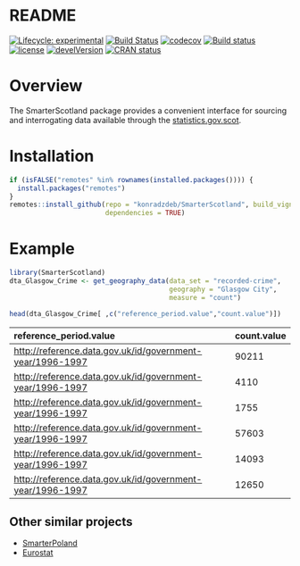README
================

[![Lifecycle:
experimental](https://img.shields.io/badge/lifecycle-experimental-orange.svg)](https://www.tidyverse.org/lifecycle/#experimental)
[![Build
Status](https://travis-ci.org/konradzdeb/SmarterScotland.svg?branch=master)](https://travis-ci.org/konradzdeb/SmarterScotland)
[![codecov](https://codecov.io/gh/konradzdeb/SmarterScotland/branch/master/graph/badge.svg)](https://codecov.io/gh/konradzdeb/SmarterScotland)
[![Build
status](https://ci.appveyor.com/api/projects/status/i3mfbvchkyah6gmf?svg=true)](https://ci.appveyor.com/project/konradedgar/smarterscotland-yhq6y)
[![license](https://img.shields.io/badge/license-GPL--3-blue.svg)](https://www.gnu.org/licenses/gpl-3.0.en.html)
[![develVersion](https://img.shields.io/badge/devel%20version-0.0.09-yellow.svg?style=flat)](https://github.com/konradzdeb/SmarterScotland)
[![CRAN
status](https://www.r-pkg.org/badges/version/SmarterScotland)](https://cran.r-project.org/package=SmarterScotland)

# Overview

The SmarterScotland package provides a convenient interface for sourcing
and interrogating data available through the
[statistics.gov.scot](http://statistics.gov.scot).

# Installation

``` r
if (isFALSE("remotes" %in% rownames(installed.packages()))) {
  install.packages("remotes")
}
remotes::install_github(repo = "konradzdeb/SmarterScotland", build_vignettes = TRUE,
                        dependencies = TRUE)
```

# Example

``` r
library(SmarterScotland)
dta_Glasgow_Crime <- get_geography_data(data_set = "recorded-crime",
                                        geography = "Glasgow City",
                                        measure = "count")
```

``` r
head(dta_Glasgow_Crime[ ,c("reference_period.value","count.value")])
```

| reference\_period.value                                     | count.value |
| :---------------------------------------------------------- | :---------- |
| <http://reference.data.gov.uk/id/government-year/1996-1997> | 90211       |
| <http://reference.data.gov.uk/id/government-year/1996-1997> | 4110        |
| <http://reference.data.gov.uk/id/government-year/1996-1997> | 1755        |
| <http://reference.data.gov.uk/id/government-year/1996-1997> | 57603       |
| <http://reference.data.gov.uk/id/government-year/1996-1997> | 14093       |
| <http://reference.data.gov.uk/id/government-year/1996-1997> | 12650       |

## Other similar projects

  - [SmarterPoland](https://cran.r-project.org/web/packages/SmarterPoland/index.html)
  - [Eurostat](https://cran.r-project.org/web/packages/eurostat/index.html)
